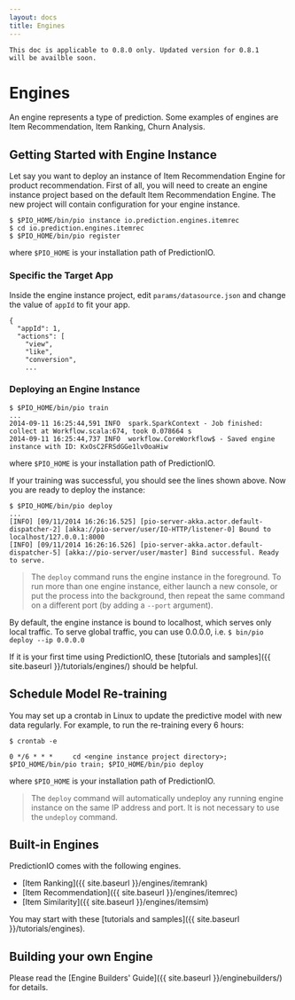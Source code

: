 ```yaml
---
layout: docs
title: Engines
---
```


<code>This doc is applicable to 0.8.0 only. Updated version for 0.8.1 will be availble soon.</code>


# Engines

An engine represents a type of prediction. Some examples of engines are Item
Recommendation, Item Ranking, Churn Analysis.

## Getting Started with Engine Instance

Let say you want to deploy an instance of Item Recommendation Engine for product
recommendation. First of all, you will need to create an engine instance project
based on the default Item Recommendation Engine. The new project will contain
configuration for your engine instance.

```
$ $PIO_HOME/bin/pio instance io.prediction.engines.itemrec
$ cd io.prediction.engines.itemrec
$ $PIO_HOME/bin/pio register
```
where `$PIO_HOME` is your installation path of PredictionIO.


### Specific the Target App

Inside the engine instance project, edit `params/datasource.json` and change the
value of `appId` to fit your app.

```
{
  "appId": 1,
  "actions": [
    "view",
    "like",
    "conversion",
    ...
```

### Deploying an Engine Instance

```
$ $PIO_HOME/bin/pio train
...
2014-09-11 16:25:44,591 INFO  spark.SparkContext - Job finished: collect at Workflow.scala:674, took 0.078664 s
2014-09-11 16:25:44,737 INFO  workflow.CoreWorkflow$ - Saved engine instance with ID: KxOsC2FRSdGGe1lv0oaHiw
```
where `$PIO_HOME` is your installation path of PredictionIO.

If your training was successful, you should see the lines shown above. Now you are ready to deploy the instance:

```
$ $PIO_HOME/bin/pio deploy
...
[INFO] [09/11/2014 16:26:16.525] [pio-server-akka.actor.default-dispatcher-2] [akka://pio-server/user/IO-HTTP/listener-0] Bound to localhost/127.0.0.1:8000
[INFO] [09/11/2014 16:26:16.526] [pio-server-akka.actor.default-dispatcher-5] [akka://pio-server/user/master] Bind successful. Ready to serve.
```

> The `deploy` command runs the engine instance in the foreground. To run more
than one engine instance, either launch a new console, or put the process into
the background, then repeat the same command on a different port (by adding a
`--port` argument).

By default, the engine instance is bound to localhost, which serves only local traffic.
To serve global traffic, you can use 0.0.0.0, i.e.
`$ bin/pio deploy --ip 0.0.0.0`

If it is your first time using PredictionIO, these [tutorials and
samples]({{ site.baseurl }}/tutorials/engines/) should be helpful.


## Schedule Model Re-training

You may set up a crontab in Linux to update the predictive model with new data
regularly. For example, to run the re-training every 6 hours:

```
$ crontab -e

0 */6 * * *     cd <engine instance project directory>; $PIO_HOME/bin/pio train; $PIO_HOME/bin/pio deploy
```
where `$PIO_HOME` is your installation path of PredictionIO.

> The `deploy` command will automatically undeploy any running engine instance
on the same IP address and port. It is not necessary to use the `undeploy`
command.

## Built-in Engines

PredictionIO comes with the following engines.

* [Item Ranking]({{ site.baseurl }}/engines/itemrank)
* [Item Recommendation]({{ site.baseurl }}/engines/itemrec)
* [Item Similarity]({{ site.baseurl }}/engines/itemsim)

You may start with these [tutorials and samples]({{ site.baseurl }}/tutorials/engines).

## Building your own Engine

Please read the [Engine Builders' Guide]({{ site.baseurl }}/enginebuilders/) for details.
